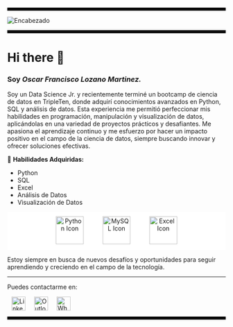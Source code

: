 <hr style="border: 3px solid #000;" />

![Encabezado](https://drive.google.com/uc?export=view&id=1y_TOGafzLJIOJPlPhiDA4WyCJqUrGWda)

<hr style="border: 3px solid #000;" />

# Hi there 👋

### Soy *Oscar Francisco Lozano Martinez.*

Soy un Data Science Jr. y recientemente terminé un bootcamp de ciencia de datos en TripleTen, donde adquirí conocimientos avanzados en Python, SQL y análisis de datos. Esta experiencia me permitió perfeccionar mis habilidades en programación, manipulación y visualización de datos, aplicándolas en una variedad de proyectos prácticos y desafiantes. Me apasiona el aprendizaje continuo y me esfuerzo por hacer un impacto positivo en el campo de la ciencia de datos, siempre buscando innovar y ofrecer soluciones efectivas.

🔧 **Habilidades Adquiridas:**

* Python
* SQL
* Excel
* Análisis de Datos
* Visualización de Datos

<p align="center" style="background-color: #ffffff; padding: 10px;">
  <img src="https://img.icons8.com/color/64/python.png" alt="Python Icon" width="64" height="64" style="margin: 0 20px;" />
  <img src="https://img.icons8.com/color/64/mysql.png" alt="MySQL Icon" width="64" height="64" style="margin: 0 20px;" />
  <img src="https://img.icons8.com/color/64/microsoft-excel-2019.png" alt="Excel Icon" width="64" height="64" style="margin: 0 20px;" />
</p>

Estoy siempre en busca de nuevos desafíos y oportunidades para seguir aprendiendo y creciendo en el campo de la tecnología.

---
Puedes contactarme en:

<ul style="list-style: none; padding: 0; margin: 0; display: flex; justify-content: bottom;">
  <li style="margin: 0 10px;">
    <a href="https://linkedin.com/in/fcolozanom" target="_blank" rel="noopener noreferrer" style="text-decoration: none;">
      <img width="32" height="32" src="https://img.icons8.com/color/32/linkedin.png" alt="LinkedIn" style="vertical-align: middle;"/>
    </a>
  </li>
  <li style="margin: 0 10px;">
    <a href="mailto:fcolozanom@hotmail.com" target="_blank" rel="noopener noreferrer" style="text-decoration: none;">
      <img width="32" height="32" src="https://img.icons8.com/fluency/32/microsoft-outlook-2019.png" alt="Outlook" style="vertical-align: middle;"/>
    </a>
  </li>
  <li style="margin: 0 10px;">
    <a href="https://wa.me/527821319131" target="_blank" rel="noopener noreferrer" style="text-decoration: none;">
      <img width="32" height="32" src="https://img.icons8.com/color/32/whatsapp.png" alt="WhatsApp" style="vertical-align: middle;"/>
    </a>
  </li>
</ul>

<hr style="border: 3px solid #000;" />

